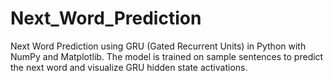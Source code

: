 # Next_Word_Prediction
Next Word Prediction using GRU (Gated Recurrent Units) in Python with NumPy and Matplotlib. The model is trained on sample sentences to predict the next word and visualize GRU hidden state activations.
